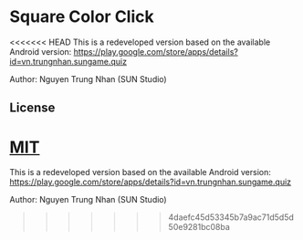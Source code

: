 # Square Color Click
<<<<<<< HEAD
This is a redeveloped version based on the available Android version: https://play.google.com/store/apps/details?id=vn.trungnhan.sungame.quiz 

Author: Nguyen Trung Nhan (SUN Studio)

## License
[MIT](https://choosealicense.com/licenses/mit/)
=======
This is a redeveloped version based on the available Android version: https://play.google.com/store/apps/details?id=vn.trungnhan.sungame.quiz

Author: Nguyen Trung Nhan (SUN Studio)
>>>>>>> 4daefc45d53345b7a9ac71d5d5d50e9281bc08ba
